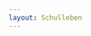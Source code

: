 ```yaml
---
layout: Schulleben
---
```


<script type="text/javascript">
    $( "#content" ).load( "/text/Schulleben/Aktuelles/", function() {
    unternavigation('Aktuelles');
    });
</script>
